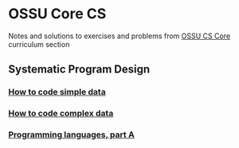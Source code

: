 # OSSU Core CS
Notes and solutions to exercises and problems from [OSSU CS Core](https://github.com/ossu/computer-science?tab=readme-ov-file#core-programming) curriculum section
## Systematic Program Design
### [How to code simple data](https://github.com/luz-ojeda/ossu-core-cs/tree/main/how-to-code-simple-data)
### [How to code complex data](https://github.com/luz-ojeda/ossu-core-cs/tree/main/how-to-code-complex-data)
### [Programming languages, part A](https://github.com/luz-ojeda/ossu-core-programming/tree/main/programming-languages-part-a)
